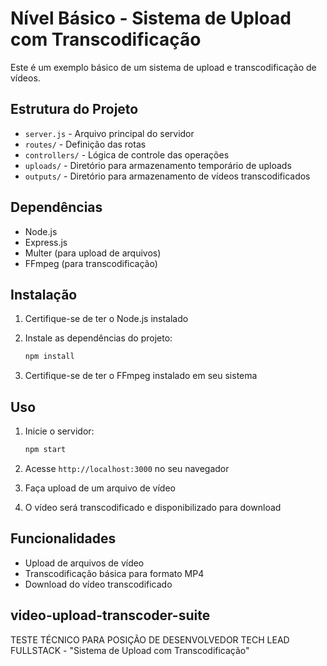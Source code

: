 # Nível Básico - Sistema de Upload com Transcodificação

Este é um exemplo básico de um sistema de upload e transcodificação de vídeos.

## Estrutura do Projeto

- `server.js` - Arquivo principal do servidor
- `routes/` - Definição das rotas
- `controllers/` - Lógica de controle das operações
- `uploads/` - Diretório para armazenamento temporário de uploads
- `outputs/` - Diretório para armazenamento de vídeos transcodificados

## Dependências

- Node.js
- Express.js
- Multer (para upload de arquivos)
- FFmpeg (para transcodificação)

## Instalação

1. Certifique-se de ter o Node.js instalado
2. Instale as dependências do projeto:

   ```bash
   npm install
   ```

3. Certifique-se de ter o FFmpeg instalado em seu sistema

## Uso

1. Inicie o servidor:

   ```bash
   npm start
   ```

2. Acesse `http://localhost:3000` no seu navegador
3. Faça upload de um arquivo de vídeo
4. O vídeo será transcodificado e disponibilizado para download

## Funcionalidades

- Upload de arquivos de vídeo
- Transcodificação básica para formato MP4
- Download do vídeo transcodificado

## video-upload-transcoder-suite

TESTE TÉCNICO PARA POSIÇÃO DE DESENVOLVEDOR TECH LEAD FULLSTACK - "Sistema de Upload com Transcodificação"
